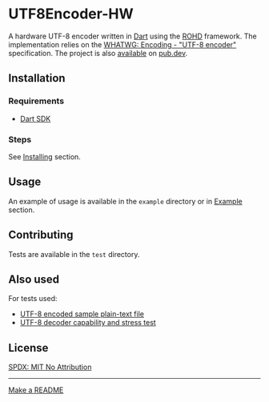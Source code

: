 # UTF8Encoder-HW

A hardware UTF-8 encoder written in [Dart](https://dart.dev/) using the [ROHD](https://github.com/intel/rohd) framework. The implementation relies on the [WHATWG: Encoding - "UTF-8 encoder"](https://encoding.spec.whatwg.org/#utf-8-encoder) specification. The project is also [available](https://pub.dev/packages/utf8encoder_hw) on [pub.dev](https://pub.dev/).

## Installation

### Requirements

* [Dart SDK](https://dart.dev/get-dart)

### Steps

See [Installing](https://pub.dev/packages/utf8encoder_hw/install) section.

## Usage

An example of usage is available in the `example` directory or in [Example](https://pub.dev/packages/utf8encoder_hw/example) section.

## Contributing

Tests are available in the `test` directory.

## Also used

For tests used:

* [UTF-8 encoded sample plain-text file](https://www.cl.cam.ac.uk/~mgk25/ucs/examples/UTF-8-demo.txt)
* [UTF-8 decoder capability and stress test](https://www.cl.cam.ac.uk/~mgk25/ucs/examples/UTF-8-test.txt)

## License

[SPDX: MIT No Attribution](https://spdx.org/licenses/MIT-0.html)

---

[Make a README](https://www.makeareadme.com/)

